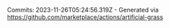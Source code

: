 Commits: 2023-11-26T05:24:56.319Z - Generated via https://github.com/marketplace/actions/artificial-grass
<br>
